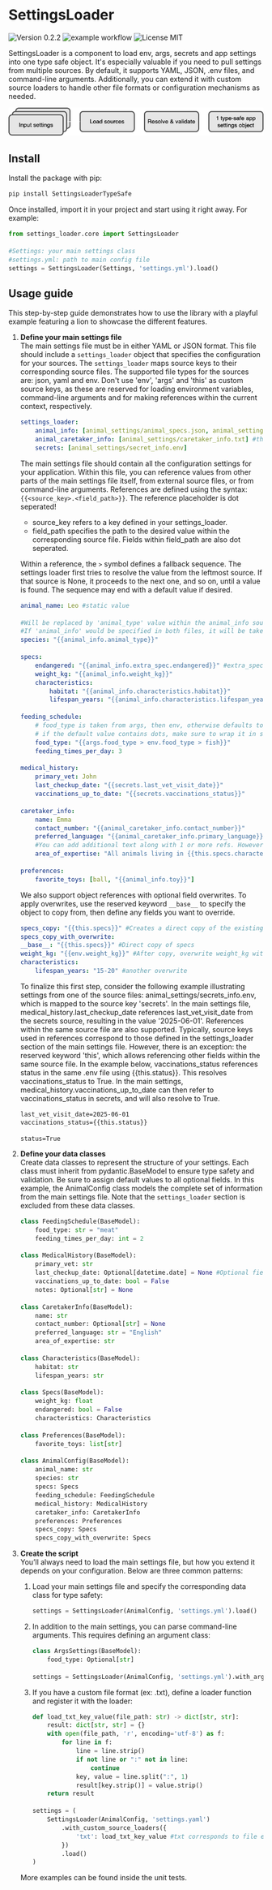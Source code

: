 # SettingsLoader
![Version 0.2.2](https://img.shields.io/badge/version-0.2.2-brightgreen) ![example workflow](https://github.com/aqzi/SettingsLoader/actions/workflows/python-tests.yml/badge.svg) ![License MIT](https://img.shields.io/badge/license-MIT-green])

SettingsLoader is a component to load env, args, secrets and app settings into one type safe object. It's especially valuable if you need to pull settings from multiple sources. By default, it supports YAML, JSON, .env files, and command-line arguments. Additionally, you can extend it with custom source loaders to handle other file formats or configuration mechanisms as needed.

![code2flow logo](https://raw.githubusercontent.com/aqzi/SettingsLoader/master/assets/flow.png)

## Install
Install the package with pip:
```sh
pip install SettingsLoaderTypeSafe
```

Once installed, import it in your project and start using it right away. For example:
```python
from settings_loader.core import SettingsLoader

#Settings: your main settings class
#settings.yml: path to main config file
settings = SettingsLoader(Settings, 'settings.yml').load()
```


## Usage guide
This step-by-step guide demonstrates how to use the library with a playful example featuring a lion to showcase the different features.

1. <b>Define your main settings file</b><br/>
The main settings file must be in either YAML or JSON format. This file should include a `settings_loader` object that specifies the configuration for your sources. The `settings_loader` maps source keys to their corresponding source files. The supported file types for the sources are: json, yaml and env. Don't use 'env', 'args' and 'this' as custom source keys, as these are reserved for loading environment variables, command-line arguments and for making references within the current context, respectively.

    ```yml
    settings_loader:
        animal_info: [animal_settings/animal_specs.json, animal_settings/animal_specs_part2.yml]
        animal_caretaker_info: [animal_settings/caretaker_info.txt] #this requires custom loader as .txt is not supported by default
        secrets: [animal_settings/secret_info.env]
    ```

    The main settings file should contain all the configuration settings for your application. Within this file, you can reference values from other parts of the main settings file itself, from external source files, or from command-line arguments.
    References are defined using the syntax: `{{<source_key>.<field_path>}}`. The reference placeholder is dot seperated!
    - source_key refers to a key defined in your settings_loader.
    - field_path specifies the path to the desired value within the corresponding source file. Fields within field_path are also dot seperated.
    
    Within a reference, the `>` symbol defines a fallback sequence. The settings loader first tries to resolve the value from the leftmost source. If that source is None, it proceeds to the next one, and so on, until a value is found. The sequence may end with a default value if desired.

    ```yml
    animal_name: Leo #static value

    #Will be replaced by 'animal_type' value within the animal_info source. The 'animal_info' key is binded to both settings/animal_specs.json and settings/animal_specs_part2.yml
    #If 'animal_info' would be specified in both files, it will be taken from the last source in the list. In this case it would come from animal_specs_part2.yml
    species: "{{animal_info.animal_type}}"

    specs:
        endangered: "{{animal_info.extra_spec.endangered}}" #extra_spec.endangered is a path to a nested field within animal_info source
        weight_kg: "{{animal_info.weight_kg}}"
        characteristics:
            habitat: "{{animal_info.characteristics.habitat}}"
            lifespan_years: "{{animal_info.characteristics.lifespan_years}}"

    feeding_schedule:
        # food_type is taken from args, then env, otherwise defaults to "fish". The sequence can be extended.
        # if the default value contains dots, make sure to wrap it in single quoates
        food_type: "{{args.food_type > env.food_type > fish}}"
        feeding_times_per_day: 3

    medical_history:
        primary_vet: John
        last_checkup_date: "{{secrets.last_vet_visit_date}}"
        vaccinations_up_to_date: "{{secrets.vaccinations_status}}"

    caretaker_info:
        name: Emma
        contact_number: "{{animal_caretaker_info.contact_number}}"
        preferred_language: "{{animal_caretaker_info.primary_language}}"
        #You can add additional text along with 1 or more refs. However this only works for strings!
        area_of_expertise: "All animals living in {{this.specs.characteristics.habitat}}"

    preferences:
        favorite_toys: [ball, "{{animal_info.toy}}"]
    ```

    We also support object references with optional field overwrites. To apply overwrites, use the reserved keyword `__base__` to specify the object to copy from, then define any fields you want to override.

    ```yml
    specs_copy: "{{this.specs}}" #Creates a direct copy of the existing 'specs' object (from main settings) without any modifications.
    specs_copy_with_overwrite:
    __base__: "{{this.specs}}" #Direct copy of specs
    weight_kg: "{{env.weight_kg}}" #After copy, overwrite weight_kg with value from the environment
    characteristics:
        lifespan_years: "15-20" #another overwrite
    ```

    To finalize this first step, consider the following example illustrating settings from one of the source files: animal_settings/secrets_info.env, which is mapped to the source key 'secrets'. In the main settings file, medical_history.last_checkup_date references last_vet_visit_date from the secrets source, resulting in the value '2025-06-01'. References within the same source file are also supported. Typically, source keys used in references correspond to those defined in the settings_loader section of the main settings file. However, there is an exception: the reserved keyword 'this', which allows referencing other fields within the same source file. In the example below, vaccinations_status references status in the same .env file using {{this.status}}. This resolves vaccinations_status to True. In the main settings, medical_history.vaccinations_up_to_date can then refer to vaccinations_status in secrets, and will also resolve to True.
    ```env
    last_vet_visit_date=2025-06-01
    vaccinations_status={{this.status}}

    status=True
    ```

2. <b>Define your data classes</b><br/>
Create data classes to represent the structure of your settings. Each class must inherit from pydantic.BaseModel to ensure type safety and validation. Be sure to assign default values to all optional fields. In this example, the AnimalConfig class models the complete set of information from the main settings file. Note that the `settings_loader` section is excluded from these data classes.

    ```python
    class FeedingSchedule(BaseModel):
        food_type: str = "meat"
        feeding_times_per_day: int = 2

    class MedicalHistory(BaseModel):
        primary_vet: str
        last_checkup_date: Optional[datetime.date] = None #Optional field must have a default value!
        vaccinations_up_to_date: bool = False
        notes: Optional[str] = None

    class CaretakerInfo(BaseModel):
        name: str
        contact_number: Optional[str] = None
        preferred_language: str = "English"
        area_of_expertise: str

    class Characteristics(BaseModel):
        habitat: str
        lifespan_years: str

    class Specs(BaseModel):
        weight_kg: float
        endangered: bool = False
        characteristics: Characteristics

    class Preferences(BaseModel):
        favorite_toys: list[str]

    class AnimalConfig(BaseModel):
        animal_name: str
        species: str
        specs: Specs
        feeding_schedule: FeedingSchedule
        medical_history: MedicalHistory
        caretaker_info: CaretakerInfo
        preferences: Preferences
        specs_copy: Specs
        specs_copy_with_overwrite: Specs
    ```

3. <b>Create the script</b><br/>
You’ll always need to load the main settings file, but how you extend it depends on your configuration. Below are three common patterns:
    1. Load your main settings file and specify the corresponding data class for type safety:
        ```python
        settings = SettingsLoader(AnimalConfig, 'settings.yml').load()
        ```
    2. In addition to the main settings, you can parse command-line arguments. This requires defining an argument class:
        ```python
        class ArgsSettings(BaseModel):
            food_type: Optional[str]

        settings = SettingsLoader(AnimalConfig, 'settings.yml').with_args(ArgsSettings).load()
        ```
    3. If you have a custom file format (ex: .txt), define a loader function and register it with the loader:
        ```python
        def load_txt_key_value(file_path: str) -> dict[str, str]:
            result: dict[str, str] = {}
            with open(file_path, 'r', encoding='utf-8') as f:
                for line in f:
                    line = line.strip()
                    if not line or ":" not in line:
                        continue
                    key, value = line.split(":", 1)
                    result[key.strip()] = value.strip()
            return result

        settings = (
            SettingsLoader(AnimalConfig, 'settings.yaml')
                .with_custom_source_loaders({
                    'txt': load_txt_key_value #txt corresponds to file extension name
                })
                .load()
        )
        ```
    More examples can be found inside the unit tests.